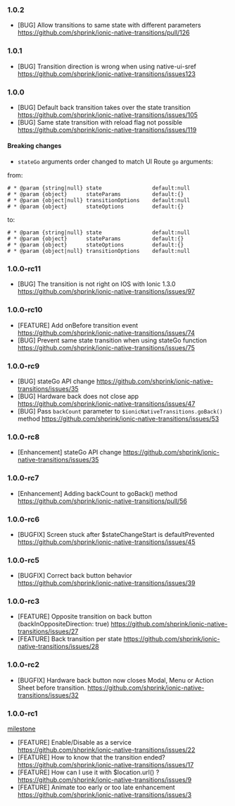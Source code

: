 <a name="1.0.2"></a>
### 1.0.2

* [BUG] Allow transitions to same state with different parameters <https://github.com/shprink/ionic-native-transitions/pull/126>

<a name="1.0.1"></a>
### 1.0.1

* [BUG] Transition direction is wrong when using native-ui-sref <https://github.com/shprink/ionic-native-transitions/issues123>

<a name="1.0.0"></a>
### 1.0.0

* [BUG] Default back transition takes over the state transition <https://github.com/shprink/ionic-native-transitions/issues/105>
* [BUG] Same state transition with reload flag not possible <https://github.com/shprink/ionic-native-transitions/issues/119>

#### Breaking changes

* `stateGo` arguments order changed to match UI Route `go` arguments:

from:

```
# * @param {string|null} state                default:null
# * @param {object}      stateParams          default:{}
# * @param {object|null} transitionOptions    default:null
# * @param {object}      stateOptions         default:{}
```

to:

```
# * @param {string|null} state                default:null
# * @param {object}      stateParams          default:{}
# * @param {object}      stateOptions         default:{}
# * @param {object|null} transitionOptions    default:null
```

<a name="1.0.0-rc11"></a>
### 1.0.0-rc11

* [BUG] The transition is not right on IOS with Ionic 1.3.0 <https://github.com/shprink/ionic-native-transitions/issues/97>

<a name="1.0.0-rc10"></a>
### 1.0.0-rc10

* [FEATURE] Add onBefore transition event <https://github.com/shprink/ionic-native-transitions/issues/74>
* [BUG] Prevent same state transition when using stateGo function <https://github.com/shprink/ionic-native-transitions/issues/75>

<a name="1.0.0-rc9"></a>
### 1.0.0-rc9

* [BUG] stateGo API change <https://github.com/shprink/ionic-native-transitions/issues/35>
* [BUG] Hardware back does not close app <https://github.com/shprink/ionic-native-transitions/issues/47>
* [BUG] Pass `backCount` parameter to `$ionicNativeTransitions.goBack()` method <https://github.com/shprink/ionic-native-transitions/issues/53>

<a name="1.0.0-rc8"></a>
### 1.0.0-rc8

* [Enhancement] stateGo API change <https://github.com/shprink/ionic-native-transitions/issues/35>

<a name="1.0.0-rc7"></a>
### 1.0.0-rc7

* [Enhancement] Adding backCount to goBack(<backCount>) method <https://github.com/shprink/ionic-native-transitions/pull/56>

<a name="1.0.0-rc6"></a>
### 1.0.0-rc6

* [BUGFIX] Screen stuck after $stateChangeStart is defaultPrevented <https://github.com/shprink/ionic-native-transitions/issues/45>

<a name="1.0.0-rc5"></a>
### 1.0.0-rc5

* [BUGFIX] Correct back button behavior <https://github.com/shprink/ionic-native-transitions/issues/39>

<a name="1.0.0-rc3"></a>
### 1.0.0-rc3

* [FEATURE] Opposite transition on back button (backInOppositeDirection: true) <https://github.com/shprink/ionic-native-transitions/issues/27>
* [FEATURE] Back transition per state <https://github.com/shprink/ionic-native-transitions/issues/28>

<a name="1.0.0-rc2"></a>
### 1.0.0-rc2

* [BUGFIX] Hardware back button now closes Modal, Menu or Action Sheet before transition. <https://github.com/shprink/ionic-native-transitions/issues/32>

<a name="1.0.0-rc1"></a>
### 1.0.0-rc1

[milestone](https://github.cohttps://github.com/shprink/ionic-native-transitions/milestones/1.0.0)

* [FEATURE] Enable/Disable as a service <https://github.com/shprink/ionic-native-transitions/issues/22>
* [FEATURE] How to know that the transition ended? <https://github.com/shprink/ionic-native-transitions/issues/17>
* [FEATURE] How can I use it with $location.url() ? <https://github.com/shprink/ionic-native-transitions/issues/9>
* [FEATURE] Animate too early or too late enhancement <https://github.com/shprink/ionic-native-transitions/issues/3>
